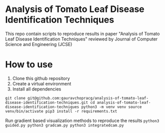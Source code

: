 # Analysis of Tomato Leaf Disease Identification Techniques
This repo contain scripts to reproduce results in paper "Analysis of Tomato Leaf Disease Identification Techniques" reviewed by Journal of Computer Science and Engineering (JCSE)

# How to use

1. Clone this github repository
2. Create a virtual environment
3. Install all dependencies

`
git clone git@github.com:gauravchopracg/analysis-of-tomato-leaf-disease-identification-techniques.git
cd analysis-of-tomato-leaf-disease-identification-techniques
python3 -m venv venv
source venv/bin/activate
pip3 install -r requirements.txt
`

Run gradient based visualization methods to reproduce the results
`
python3 guided.py
python3 gradcam.py
python3 integratedcam.py
`
